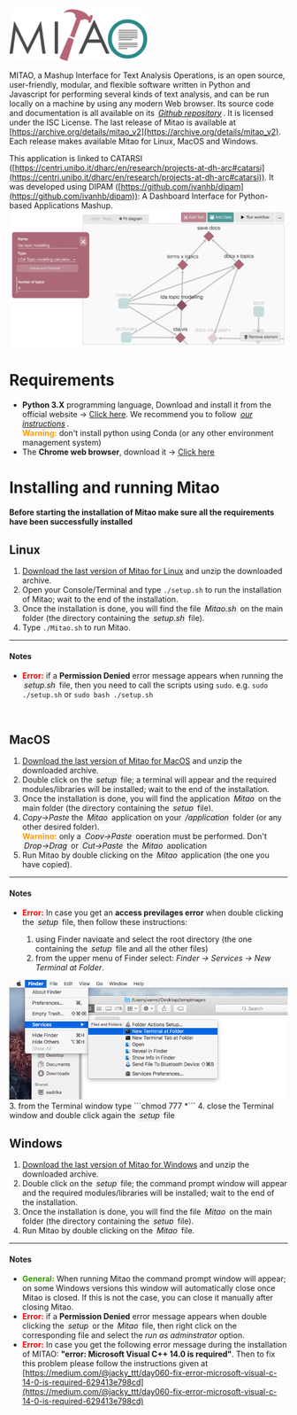 <link rel="stylesheet" href="https://use.fontawesome.com/releases/v5.6.1/css/all.css" crossorigin="anonymous">

<img src="doc/mitao_logo.png" alt="logo" width="250"/>

MITAO, a Mashup Interface for Text Analysis Operations, is an open source, user-friendly, modular, and flexible software written in Python and Javascript for performing several kinds of text analysis, and can be run locally on a machine by using any modern Web browser. Its source code and documentation is all available on its <i style="padding: 3px; background-color: #F2F2F2" class="fab fa-github"> <a href="https://github.com/catarsi/mitao">Github repository</a></i>. It is licensed under the ISC License. The last release of Mitao is available at [https://archive.org/details/mitao_v2](https://archive.org/details/mitao_v2). Each release makes available Mitao for Linux, MacOS and Windows.

This application is linked to CATARSI ([https://centri.unibo.it/dharc/en/research/projects-at-dh-arc#catarsi](https://centri.unibo.it/dharc/en/research/projects-at-dh-arc#catarsi)). It was developed using DIPAM  ([https://github.com/ivanhb/dipam](https://github.com/ivanhb/dipam)): A Dashboard Interface for Python-based Applications Mashup.
<img src="doc/mitao_screenshot.png" alt="screen"/>  

# Requirements
* **Python 3.X** programming language, Download and install it from the official website -> [Click here](https://www.python.org/downloads/). We recommend you to follow <i style="padding: 3px; background-color: #F2F2F2" class="fas fa-file"> <a href="doc/python_installation.pdf">our instructions</a></i>.<br><b style="color:#ff9a00">Warning:</b> don't install python using Conda (or any other environment management system)
* The **Chrome web browser**, download it -> [Click here](https://www.google.com/intl/en/chrome/)

# Installing and running Mitao
**Before starting the installation of Mitao make sure all the requirements have been successfully installed**

## Linux
1. [Download the last version of Mitao for Linux](https://archive.org/download/mitao2/mitao_v2.1_linux.zip) and unzip the downloaded archive.
1. Open your Console/Terminal and type `./setup.sh` to run the installation of Mitao; wait to the end of the installation.
2. Once the installation is done, you will find the file <i style="padding: 3px; background-color: #F2F2F2" class="fas fa-file"> Mitao.sh</i> on the main folder (the directory containing the <i style="padding: 3px; background-color: #F2F2F2" class="fas fa-file"> setup.sh</i> file).
3. Type `./Mitao.sh` to run Mitao.

---
#### Notes
* <b style="color:#ff0000	">Error:</b> if a **Permission Denied** error message appears when running the <i style="padding: 3px; background-color: #F2F2F2" class="fas fa-file"> setup.sh</i> file, then you need to call the scripts using `sudo`. e.g. `sudo ./setup.sh` or `sudo bash ./setup.sh`

<br>

## MacOS
1. [Download the last version of Mitao for MacOS](https://archive.org/download/mitao2/mitao_v2.1_macos.zip) and unzip the downloaded archive.
1. Double click on the <i style="padding: 3px; background-color: #F2F2F2" class="fas fa-file"> setup</i>  file; a terminal will appear and the required modules/libraries will be installed; wait to the end of the installation.
2. Once the installation is done, you will find the application  <i style="padding: 3px; background-color: #F2F2F2" class="fas fa-file"> Mitao</i> on the main folder (the directory containing the <i style="padding: 3px; background-color: #F2F2F2" class="fas fa-file"> setup</i> file).
3. *Copy->Paste* the <i style="padding: 3px; background-color: #F2F2F2" class="fas fa-file"> Mitao</i> application on your <i style="padding: 3px; background-color: #F2F2F2" class="fas fa-folder"> /application</i> folder (or any other desired folder).<br><b style="color:#ff9a00">Warning:</b> only a <i style="padding: 3px; background-color: #F2F2F2">Copy->Paste</i> operation must be performed. Don't <i style="padding: 3px; background-color: #F2F2F2">Drop->Drag</i> or <i style="padding: 3px; background-color: #F2F2F2">Cut->Paste</i> the <i style="padding: 3px; background-color: #F2F2F2" class="fas fa-file"> Mitao</i> application
4. Run Mitao by double clicking on the <i style="padding: 3px; background-color: #F2F2F2" class="fas fa-file"> Mitao</i> application (the one you have copied).

----
#### Notes
* <b style="color:#ff0000	">Error:</b> In case you get an **access previlages error** when double clicking the <i style="padding: 3px; background-color: #F2F2F2" class="fas fa-file"> setup</i> file, then follow these instructions:

	1. using Finder navigate and select the root directory (the one containing the <i style="padding: 3px; background-color: #F2F2F2" class="fas fa-file"> setup</i> file and all the other files)
	2. from the upper menu of Finder select: *Finder -> Services -> New Terminal at Folder*.
<img src="doc/macos_doc_open_doc_terminal.png" alt="screen"/>
	3. from the Terminal window type ```chmod 777 *```
	4. close the Terminal window and double click again the <i style="padding: 3px; background-color: #F2F2F2" class="fas fa-file"> setup</i> file

<br>

## Windows
1. [Download the last version of Mitao for Windows](https://archive.org/download/mitao2/mitao_v2.1_windows.zip) and unzip the downloaded archive.
1. Double click on the <i style="padding: 3px; background-color: #F2F2F2" class="fas fa-file"> setup</i> file; the command prompt window will appear and the required modules/libraries will be installed; wait to the end of the installation.
2. Once the installation is done, you will find the file <i style="padding: 3px; background-color: #F2F2F2" class="fas fa-file"> Mitao</i> on the main folder (the directory containing the <i style="padding: 3px; background-color: #F2F2F2" class="fas fa-file"> setup</i> file).
3. Run Mitao by double clicking on the <i style="padding: 3px; background-color: #F2F2F2" class="fas fa-file"> Mitao</i> file.<br>

----
#### Notes

* <b style="color:#339900	">General:</b> When running Mitao the command prompt window will appear; on some Windows versions this window will automatically close once Mitao is closed. If this is not the case, you can close it manually after closing Mitao.  
* <b style="color:#ff0000	">Error:</b> if a **Permission Denied** error message appears when double clicking the <i style="padding: 3px; background-color: #F2F2F2" class="fas fa-file"> setup</i> or the <i style="padding: 3px; background-color: #F2F2F2" class="fas fa-file"> Mitao</i> file, then right click on the corresponding file and select the *run as adminstrator* option.
* <b style="color:#ff0000	">Error:</b> In case you get the following error message during the installation of MITAO: **"error: Microsoft Visual C++ 14.0 is required"**. Then to fix this problem please follow the instructions given at [https://medium.com/@jacky_ttt/day060-fix-error-microsoft-visual-c-14-0-is-required-629413e798cd](https://medium.com/@jacky_ttt/day060-fix-error-microsoft-visual-c-14-0-is-required-629413e798cd)
